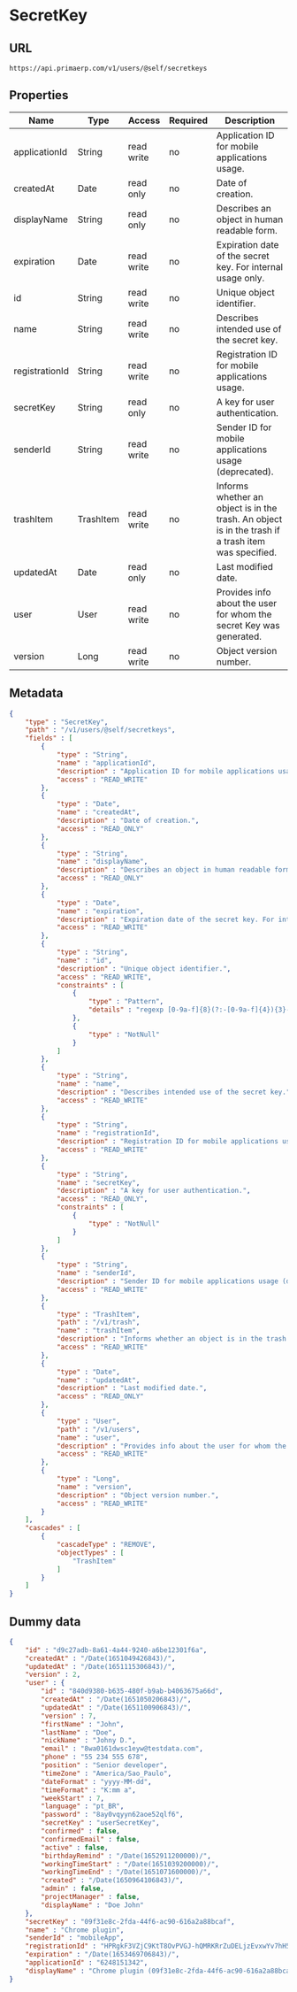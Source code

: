 SecretKey
==

## URL

	https://api.primaerp.com/v1/users/@self/secretkeys

## Properties

| Name           | Type      | Access     | Required | Description                                                                                         |
|----------------|-----------|------------|----------|-----------------------------------------------------------------------------------------------------|
| applicationId  | String    | read write | no       | Application ID for mobile applications usage.                                                       |
| createdAt      | Date      | read only  | no       | Date of creation.                                                                                   |
| displayName    | String    | read only  | no       | Describes an object in human readable form.                                                         |
| expiration     | Date      | read write | no       | Expiration date of the secret key. For internal usage only.                                         |
| id             | String    | read write | no       | Unique object identifier.                                                                           |
| name           | String    | read write | no       | Describes intended use of the secret key.                                                           |
| registrationId | String    | read write | no       | Registration ID for mobile applications usage.                                                      |
| secretKey      | String    | read only  | no       | A key for user authentication.                                                                      |
| senderId       | String    | read write | no       | Sender ID for mobile applications usage (deprecated).                                               |
| trashItem      | TrashItem | read write | no       | Informs whether an object is in the trash. An object is in the trash if a trash item was specified. |
| updatedAt      | Date      | read only  | no       | Last modified date.                                                                                 |
| user           | User      | read write | no       | Provides info about the user for whom the secret Key was generated.                                 |
| version        | Long      | read write | no       | Object version number.                                                                              |

## Metadata

```JSON
{
	"type" : "SecretKey",
	"path" : "/v1/users/@self/secretkeys",
	"fields" : [
		{
			"type" : "String",
			"name" : "applicationId",
			"description" : "Application ID for mobile applications usage.",
			"access" : "READ_WRITE"
		},
		{
			"type" : "Date",
			"name" : "createdAt",
			"description" : "Date of creation.",
			"access" : "READ_ONLY"
		},
		{
			"type" : "String",
			"name" : "displayName",
			"description" : "Describes an object in human readable form.",
			"access" : "READ_ONLY"
		},
		{
			"type" : "Date",
			"name" : "expiration",
			"description" : "Expiration date of the secret key. For internal usage only.",
			"access" : "READ_WRITE"
		},
		{
			"type" : "String",
			"name" : "id",
			"description" : "Unique object identifier.",
			"access" : "READ_WRITE",
			"constraints" : [
				{
					"type" : "Pattern",
					"details" : "regexp [0-9a-f]{8}(?:-[0-9a-f]{4}){3}-[0-9a-f]{12}"
				},
				{
					"type" : "NotNull"
				}
			]
		},
		{
			"type" : "String",
			"name" : "name",
			"description" : "Describes intended use of the secret key.",
			"access" : "READ_WRITE"
		},
		{
			"type" : "String",
			"name" : "registrationId",
			"description" : "Registration ID for mobile applications usage.",
			"access" : "READ_WRITE"
		},
		{
			"type" : "String",
			"name" : "secretKey",
			"description" : "A key for user authentication.",
			"access" : "READ_ONLY",
			"constraints" : [
				{
					"type" : "NotNull"
				}
			]
		},
		{
			"type" : "String",
			"name" : "senderId",
			"description" : "Sender ID for mobile applications usage (deprecated).",
			"access" : "READ_WRITE"
		},
		{
			"type" : "TrashItem",
			"path" : "/v1/trash",
			"name" : "trashItem",
			"description" : "Informs whether an object is in the trash. An object is in the trash if a trash item was specified.",
			"access" : "READ_WRITE"
		},
		{
			"type" : "Date",
			"name" : "updatedAt",
			"description" : "Last modified date.",
			"access" : "READ_ONLY"
		},
		{
			"type" : "User",
			"path" : "/v1/users",
			"name" : "user",
			"description" : "Provides info about the user for whom the secret Key was generated.",
			"access" : "READ_WRITE"
		},
		{
			"type" : "Long",
			"name" : "version",
			"description" : "Object version number.",
			"access" : "READ_WRITE"
		}
	],
	"cascades" : [
		{
			"cascadeType" : "REMOVE",
			"objectTypes" : [
				"TrashItem"
			]
		}
	]
}
```

## Dummy data

```JSON
{
	"id" : "d9c27adb-8a61-4a44-9240-a6be12301f6a",
	"createdAt" : "/Date(1651049426843)/",
	"updatedAt" : "/Date(1651115306843)/",
	"version" : 2,
	"user" : {
		"id" : "840d9380-b635-480f-b9ab-b4063675a66d",
		"createdAt" : "/Date(1651050206843)/",
		"updatedAt" : "/Date(1651100906843)/",
		"version" : 7,
		"firstName" : "John",
		"lastName" : "Doe",
		"nickName" : "Johny D.",
		"email" : "8wa0161dwsc1eyw@testdata.com",
		"phone" : "55 234 555 678",
		"position" : "Senior developer",
		"timeZone" : "America/Sao_Paulo",
		"dateFormat" : "yyyy-MM-dd",
		"timeFormat" : "K:mm a",
		"weekStart" : 7,
		"language" : "pt_BR",
		"password" : "8ay0vqyyn62aoe52qlf6",
		"secretKey" : "userSecretKey",
		"confirmed" : false,
		"confirmedEmail" : false,
		"active" : false,
		"birthdayRemind" : "/Date(1652911200000)/",
		"workingTimeStart" : "/Date(1651039200000)/",
		"workingTimeEnd" : "/Date(1651071600000)/",
		"created" : "/Date(1650964106843)/",
		"admin" : false,
		"projectManager" : false,
		"displayName" : "Doe John"
	},
	"secretKey" : "09f31e8c-2fda-44f6-ac90-616a2a88bcaf",
	"name" : "Chrome plugin",
	"senderId" : "mobileApp",
	"registrationId" : "HPRgkF3VZjC9KtT8OvPVGJ-hQMRKRrZuDELjzEvxwYv7hH5OFEeco8ohsN5PjL1iC2dNtk2BAokeMCg2ZXKqpc8FXKmhX94kIxQ",
	"expiration" : "/Date(1653469706843)/",
	"applicationId" : "6248151342",
	"displayName" : "Chrome plugin (09f31e8c-2fda-44f6-ac90-616a2a88bcaf)"
}
```
